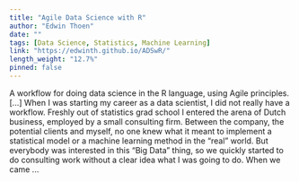 ```yaml
---
title: "Agile Data Science with R"
author: "Edwin Thoen"
date: ""
tags: [Data Science, Statistics, Machine Learning]
link: "https://edwinth.github.io/ADSwR/"
length_weight: "12.7%"
pinned: false
---
```


A workflow for doing data science in the R language, using Agile principles. [...] When I was starting my career as a data scientist, I did not really have a workflow.
Freshly out of statistics grad school I entered the arena of Dutch business, employed by a small consulting firm.
Between the company, the potential clients and myself, no one knew what it meant to implement a statistical model or a machine learning method in the “real” world.
But everybody was interested in this “Big Data” thing, so we quickly started to do consulting work without a clear idea what I was going to do.
When we came  ...
